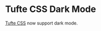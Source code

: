 Tufte CSS Dark Mode
================
[Tufte CSS](https://github.com/edwardtufte/tufte-css) now support dark mode.
